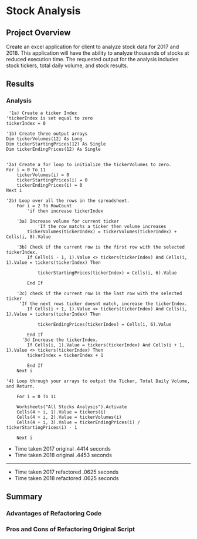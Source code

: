 # Stock Analysis

## Project Overview


Create an excel application for client to analyze stock data for 2017 and 2018. This application will have the ability to analyze thousands of stocks at reduced execution time. The requested output for the analysis includes stock tickers, total daily volume, and stock results. 


## Results



### Analysis


 
     '1a) Create a ticker Index
    'tickerIndex is set equal to zero
    tickerIndex = 0
    
    '1b) Create three output arrays
    Dim tickerVolumes(12) As Long
    Dim tickerStartingPrices(12) As Single
    Dim tickerEndingPrices(12) As Single
    
    
    '2a) Create a for loop to initialize the tickerVolumes to zero.
    For i = 0 To 11
        tickerVolumes(i) = 0
        tickerStartingPrices(i) = 0
        tickerEndingPrices(i) = 0
    Next i
        
    '2b) Loop over all the rows in the spreadsheet.
        For i = 2 To RowCount
            'if then increase tickerIndex
        
        '3a) Increase volume for current ticker
                'If the row matchs a ticker then volume increases
            tickerVolumes(tickerIndex) = tickerVolumes(tickerIndex) + Cells(i, 8).Value
        
        '3b) Check if the current row is the first row with the selected tickerIndex.
            If Cells(i - 1, 1).Value <> tickers(tickerIndex) And Cells(i, 1).Value = tickers(tickerIndex) Then

                tickerStartingPrices(tickerIndex) = Cells(i, 6).Value
        
            End If
        
        '3c) check if the current row is the last row with the selected ticker
         'If the next rows ticker doesnt match, increase the tickerIndex.
            If Cells(i + 1, 1).Value <> tickers(tickerIndex) And Cells(i, 1).Value = tickers(tickerIndex) Then

                tickerEndingPrices(tickerIndex) = Cells(i, 6).Value
            
            End If
          '3d Increase the tickerIndex.
            If Cells(i, 1).Value = tickers(tickerIndex) And Cells(i + 1, 1).Value <> tickers(tickerIndex) Then
            tickerIndex = tickerIndex + 1
            
            End If
        Next i
    
    '4) Loop through your arrays to output the Ticker, Total Daily Volume, and Return.
        
        For i = 0 To 11
        
        Worksheets("All Stocks Analysis").Activate
        Cells(4 + i, 1).Value = tickers(i)
        Cells(4 + i, 2).Value = tickerVolumes(i)
        Cells(4 + i, 3).Value = tickerEndingPrices(i) / tickerStartingPrices(i) - 1
    
        Next i

* Time taken 2017 original .4414 seconds
* Time taken 2018 original .4453 seconds
----
* Time taken 2017 refactored .0625 seconds
* Time taken 2018 refactored .0625 seconds
## Summary

### Advantages of Refactoring Code

### Pros and Cons of Refactoring Original Script 

